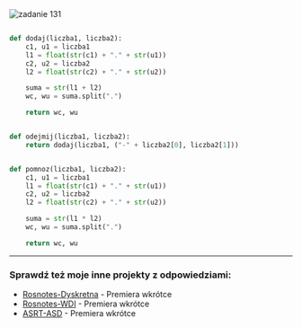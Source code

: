 <picture>
  <source srcset="../../srt/zbior_zadan/131.png" media="(prefers-color-scheme: light)">
  <source srcset="../../srt/zbior_zadan/black_131.png" media="(prefers-color-scheme: dark)">
  <img src="../../srt/zbior_zadan/black_131.png" alt="zadanie 131">
</picture>

```python

def dodaj(liczba1, liczba2):
    c1, u1 = liczba1
    l1 = float(str(c1) + "." + str(u1))
    c2, u2 = liczba2
    l2 = float(str(c2) + "." + str(u2))

    suma = str(l1 + l2)
    wc, wu = suma.split(".")

    return wc, wu


def odejmij(liczba1, liczba2):
    return dodaj(liczba1, ("-" + liczba2[0], liczba2[1]))


def pomnoz(liczba1, liczba2):
    c1, u1 = liczba1
    l1 = float(str(c1) + "." + str(u1))
    c2, u2 = liczba2
    l2 = float(str(c2) + "." + str(u2))

    suma = str(l1 * l2)
    wc, wu = suma.split(".")

    return wc, wu


```


---
### Sprawdź też moje inne projekty z odpowiedziami:
- [Rosnotes-Dyskretna](https://github.com/kamilGie/Rosnotes-Dyskretna) - Premiera wkrótce
- [Rosnotes-WDI](https://github.com/kamilGie/Rosnotes-WDI) - Premiera wkrótce
- [ASRT-ASD](https://github.com/kamilGie/Rosnotes-Dyskretna) - Premiera wkrótce
